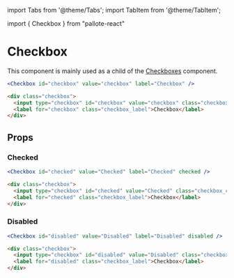 ---
---
import Tabs from '@theme/Tabs';
import TabItem from '@theme/TabItem';

import { Checkbox } from "pallote-react"

# Checkbox

This component is mainly used as a child of the [Checkboxes](/docs/components/checkboxes.md) component.

<div class="docs_block">
  <Checkbox id="checkbox" value="checkbox" label="Checkbox" />
</div>

<Tabs groupId="package" queryString>
  <TabItem value="react" label="React">

```jsx
<Checkbox id="checkbox" value="checkbox" label="Checkbox" />
```
  </TabItem>
  <TabItem value="css" label="CSS">

```html
<div class="checkbox">
  <input type="checkbox" id="checkbox" value="checkbox" class="checkbox_control" />
  <label for="checkbox" class="checkbox_label">Checkbox</label>
</div>
```
  </TabItem>
</Tabs>

## Props

### Checked

<div class="docs_block">
  <Checkbox id="checked" value="Checked" label="Checked" checked />
</div>

<Tabs groupId="package" queryString>
  <TabItem value="react" label="React">

```jsx
<Checkbox id="checked" value="Checked" label="Checked" checked />
```
  </TabItem>
  <TabItem value="css" label="CSS">

```html
<div class="checkbox">
  <input type="checkbox" id="checked" value="Checked" class="checkbox_control" checked />
  <label for="checked" class="checkbox_label">Checkbox</label>
</div>
```
  </TabItem>
</Tabs>

### Disabled

<div class="docs_block">
  <Checkbox id="disabled" value="Disabled" label="Disabled" disabled />
</div>

<Tabs groupId="package" queryString>
  <TabItem value="react" label="React">

```jsx
<Checkbox id="disabled" value="Disabled" label="Disabled" disabled />
```
  </TabItem>
  <TabItem value="css" label="CSS">

```html
<div class="checkbox">
  <input type="checkbox" id="disabled" value="Disabled" class="checkbox_control" disabled />
  <label for="disabled" class="checkbox_label">Checkbox</label>
</div>
```
  </TabItem>
</Tabs>
